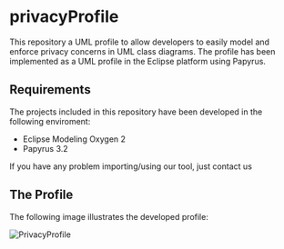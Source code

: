 
# privacyProfile

This repository a UML profile to allow developers to easily model and enforce privacy concerns in UML class diagrams. The profile has been implemented as a UML profile in the Eclipse platform using Papyrus.

## Requirements

The projects included in this repository have been developed in the following enviroment:
* Eclipse Modeling Oxygen 2
* Papyrus 3.2

If you have any problem importing/using our tool, just contact us

## The Profile

The following image illustrates the developed profile:

![PrivacyProfile](https://som-research.github.io/privacyProfile/images/profile.png)






